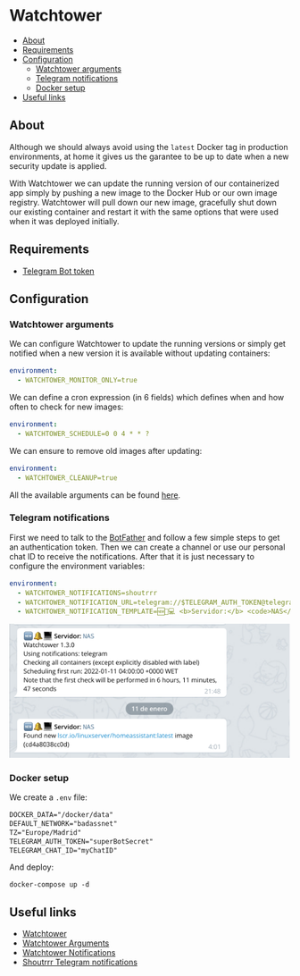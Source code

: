 # Watchtower

- [About](#about)
- [Requirements](#requirements)
- [Configuration](#configuration)
  * [Watchtower arguments](#watchtower-arguments)
  * [Telegram notifications](#telegram-notifications)
  * [Docker setup](#docker-setup)
- [Useful links](#useful-links)

## About

Although we should always avoid using the `latest` Docker tag in production
environments, at home it gives us the garantee to be up to date when a new
security update is applied.

With Watchtower we can update the running version of our containerized app
simply by pushing a new image to the Docker Hub or our own image registry.
Watchtower will pull down our new image, gracefully shut down our existing
container and restart it with the same options that were used when it was
deployed initially.

## Requirements

- [Telegram Bot token](https://core.telegram.org/bots)

## Configuration

### Watchtower arguments

We can configure Watchtower to update the running versions or simply get
notified when a new version it is available without updating containers:

```yaml
environment:
  - WATCHTOWER_MONITOR_ONLY=true
```

We can define a cron expression (in 6 fields) which defines when and how often
to check for new images:

```yaml
environment:
  - WATCHTOWER_SCHEDULE=0 0 4 * * ?
```

We can ensure to remove old images after updating:

```yaml
environment:
  - WATCHTOWER_CLEANUP=true
```

All the available arguments can be found [here](https://containrrr.dev/watchtower/arguments/).

### Telegram notifications

First we need to talk to the
[BotFather](https://core.telegram.org/bots#6-botfather) and follow a few simple
steps to get an authentication token. Then we can create a channel or use our
personal chat ID to receive the notifications. After that it is just necessary
to configure the environment variables:

```yaml
environment:
  - WATCHTOWER_NOTIFICATIONS=shoutrrr
  - WATCHTOWER_NOTIFICATION_URL=telegram://$TELEGRAM_AUTH_TOKEN@telegram?channels=$TELEGRAM_CHAT_ID&parseMode=HTML
  - WATCHTOWER_NOTIFICATION_TEMPLATE=🆕🔔💻 <b>Servidor:</b> <code>NAS</code>{{println}}{{range .}}{{.Message}}{{println}}{{end}}
```

![Telegram notifications example](docs/img/watchtower-telegram-notifications.png)

### Docker setup

We create a `.env` file:

```shell
DOCKER_DATA="/docker/data"
DEFAULT_NETWORK="badassnet"
TZ="Europe/Madrid"
TELEGRAM_AUTH_TOKEN="superBotSecret"
TELEGRAM_CHAT_ID="myChatID"
```

And deploy:

    docker-compose up -d

## Useful links

- [Watchtower](https://containrrr.dev/watchtower)
- [Watchtower Arguments](https://containrrr.dev/watchtower/arguments/)
- [Watchtower Notifications](https://containrrr.dev/watchtower/notifications/)
- [Shoutrrr Telegram notifications](https://containrrr.dev/shoutrrr/v0.5/services/telegram/)

